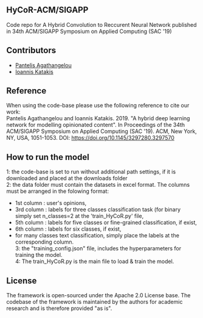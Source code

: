 ## HyCoR-ACM/SIGAPP
Code repo for A Hybrid Convolution to Reccurent Neural Network published in 34th ACM/SIGAPP Symposium on Applied Computing (SAC '19)

## Contributors

- [Pantelis Agathangelou](https://github.com/ailabunic-panagath)
- [Ioannis Katakis](https://github.com/iokat)

## Reference
When using the code-base please use the following reference to cite our work:<br/>
Pantelis Agathangelou and Ioannis Katakis. 2019. "A hybrid deep learning network for modelling opinionated content". In Proceedings of the 34th ACM/SIGAPP Symposium on Applied Computing (SAC '19). ACM, New York, NY, USA, 1051-1053. DOI: https://doi.org/10.1145/3297280.3297570

## How to run the model
1: the code-base is set to run without additional path settings, if it is downloaded and placed at the downloads folder <br/>
2: the data folder must contain the datasets in excel format. The columns must be arranged in the folowing format:<br/>
   - 1st column : user's opinions,<br/>
   - 3rd column : labels for three classes classification task (for binary simply set n_classes=2 at the 'train_HyCoR.py' file,<br/>
   - 5th column : labels for five classes or fine-grained classification, if exist,<br/>
   - 6th column : labels for six classes, if exist,<br/>
   - for many classes text classification, simply place the labels at the corresponding column.<br/>
3: the "training_config.json" file, includes the hyperparameters for training the model.<br/>
4: The train_HyCoR.py is the main file to load & train the model.

## License
The framework is open-sourced under the Apache 2.0 License base. The codebase of the framework is maintained by the authors for academic research and is therefore provided "as is".
